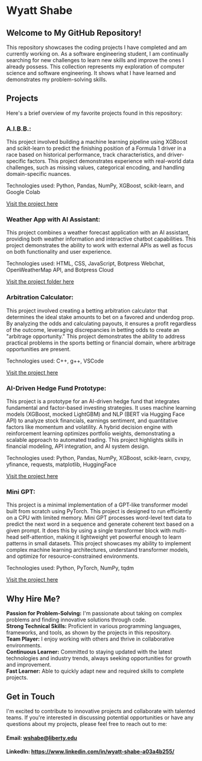 # Wyatt Shabe
## Welcome to My GitHub Repository!
This repository showcases the coding projects I have completed and am currently working on. As a software engineering student, I am continually searching for new challenges to learn new skills and improve the ones I already possess. This collection represents my exploration of computer science and software engineering. It shows what I have learned and demonstrates my problem-solving skills.

## Projects
Here's a brief overview of my favorite projects found in this repository:

### A.I.B.B.: 
This project involved building a machine learning pipeline using XGBoost and scikit-learn to predict the finishing position of a Formula 1 driver in a race based on historical performance, track characteristics, and driver-specific factors. This project demonstrates experience with real-world data challenges, such as missing values, categorical encoding, and handling domain-specific nuances.

Technologies used: Python, Pandas, NumPy, XGBoost, scikit-learn, and Google Colab  

[Visit the project here](https://github.com/wyattS-95/WyattShabe/blob/main/AIBB_F1.ipynb)  


### Weather App with AI Assistant: 
This project combines a weather forecast application with an AI assistant, providing both weather information and interactive chatbot capabilities. This project demonstrates the ability to work with external APIs as well as focus on both functionality and user experience.

Technologies used: HTML, CSS, JavaScript, Botpress Webchat, OpenWeatherMap API, and Botpress Cloud 

[Visit the project folder here](https://github.com/wyattS-95/WyattShabe/tree/main/Weather)  


### Arbitration Calculator: 
This project involved creating a betting arbitration calculator that determines the ideal stake amounts to bet on a favored and underdog prop. By analyzing the odds and calculating payouts, it ensures a profit regardless of the outcome, leveraging discrepancies in betting odds to create an "arbitrage opportunity." This project demonstrates the ability to address practical problems in the sports betting or financial domain, where arbitrage opportunities are present.

Technologies used: C++, g++, VSCode  

[Visit the project here](https://github.com/wyattS-95/WyattShabe/blob/main/arb_calc.cpp)   

### AI-Driven Hedge Fund Prototype: 
This project is a prototype for an AI-driven hedge fund that integrates fundamental and factor-based investing strategies. It uses machine learning models (XGBoost, mocked LightGBM) and NLP (BERT via Hugging Face API) to analyze stock financials, earnings sentiment, and quantitative factors like momentum and volatility. A hybrid decision engine with reinforcement learning optimizes portfolio weights, demonstrating a scalable approach to automated trading. This project highlights skills in financial modeling, API integration, and AI system design.

Technologies used: Python, Pandas, NumPy, XGBoost, scikit-learn, cvxpy, yfinance, requests, matplotlib, HuggingFace  

[Visit the project here](https://github.com/wyattS-95/WyattShabe/blob/main/AI_hedgeFund_prototype.ipynb)

### Mini GPT: 
This project is a minimal implementation of a GPT-like transformer model built from scratch using PyTorch. This project is designed to run efficiently on a CPU with limited memory. Mini GPT processes word-level text data to predict the next word in a sequence and generate coherent text based on a given prompt. It does this by using a single transformer block with multi-head self-attention, making it lightweight yet powerful enough to learn patterns in small datasets. This project showcases my ability to implement complex machine learning architectures, understand transformer models, and optimize for resource-constrained environments.

Technologies used: Python, PyTorch, NumPy, tqdm  

[Visit the project here](https://github.com/wyattS-95/WyattShabe/blob/main/mini_gpt.ipynb)


## Why Hire Me?
**Passion for Problem-Solving:** I'm passionate about taking on complex problems and finding innovative solutions through code.  
**Strong Technical Skills:** Proficient in various programming languages, frameworks, and tools, as shown by the projects in this repository.  
**Team Player:** I enjoy working with others and thrive in collaborative environments.  
**Continuous Learner:** Committed to staying updated with the latest technologies and industry trends, always seeking opportunities for growth and improvement.  
**Fast Learner:** Able to quickly adapt new and required skills to complete projects.  

## Get in Touch
I'm excited to contribute to innovative projects and collaborate with talented teams. If you're interested in discussing potential opportunities or have any questions about my projects, please feel free to reach out to me:

#### Email: wshabe@liberty.edu
#### LinkedIn: https://www.linkedin.com/in/wyatt-shabe-a03a4b255/
